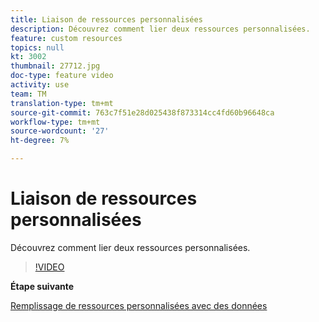 ```yaml
---
title: Liaison de ressources personnalisées
description: Découvrez comment lier deux ressources personnalisées.
feature: custom resources
topics: null
kt: 3002
thumbnail: 27712.jpg
doc-type: feature video
activity: use
team: TM
translation-type: tm+mt
source-git-commit: 763c7f51e28d025438f873314cc4fd60b96648ca
workflow-type: tm+mt
source-wordcount: '27'
ht-degree: 7%

---
```



# Liaison de ressources personnalisées

Découvrez comment lier deux ressources personnalisées.

>[!VIDEO](https://video.tv.adobe.com/v/27712?quality=9)

**Étape suivante**

[Remplissage de ressources personnalisées avec des données](./populate-custom-resources-with-data.md)
